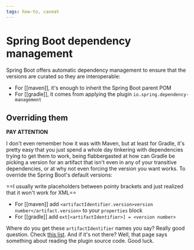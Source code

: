 ```yaml
---
tags: how-to, caveat
---
```


# Spring Boot dependency management
Spring Boot offers automatic dependency management to ensure that the versions are curated so they are interoperable:
* For [[maven]], it's enough to inherit the Spring Boot parent POM
* For [[gradle]], it comes from applying the plugin `io.spring.dependency-management`

## Overriding them
**PAY ATTENTION**  

I don't even remember how it was with Maven, but at least for Gradle, it's pretty easy that you just spend a whole day tinkering with dependencies trying to get them to work, being flabbergasted at how can Gradle be picking a version for an artifact that isn't even in any of your transitive dependencies, or at why not even forcing the version you want works. To override the Spring Boot's default versions:

==I usually write placeholders between pointy brackets and just realized that it won't work for XML==

* For [[maven]] add `<artifactIdentifier.version>version number</artifact.version>` to your `properties` block
* For [[gradle]] add `ext[<artifactIdentifier>] = <version number>`

Where do you get these `artifactIdentifier` names you say? Really good question. Check [this list](https://docs.spring.io/spring-boot/docs/current/reference/html/dependency-versions.html). And if it's not there? Well, that page says something about reading the plugin source code. Good luck.

